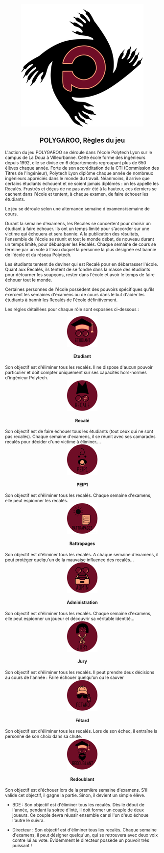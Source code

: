 <div align="center">
<img src="../uploads/0fc85af16f316c3eccea7986d0251948/polygaroo.png" width="400" height="400">
<h2>POLYGAROO, Règles du jeu </h2>
</div>


L'action du jeu POLYGAROO se déroule dans l'école Polytech Lyon sur le campus de La Doua à Villeurbanne. Cette école forme des ingénieurs depuis 1992, elle se divise en 6 départements regroupant plus de 650 élèves chaque année. Forte de son accréditation de la CTI (Commission des Titres de l'Ingénieur), Polytech Lyon diplôme chaque année de nombreux ingénieurs appréciés dans le monde du travail. Néanmoins, il arrive que certains étudiants échouent et ne soient jamais diplômés : on les appelle les Recalés. Frustrés et déçus de ne pas avoir été à la hauteur, ces derniers se cachent dans l'école et tentent, à chaque examen, de faire échouer les étudiants.

Le jeu se déroule selon une alternance semaine d'examens/semaine de cours.

Durant la semaine d'examens, les Recalés se concertent pour choisir un étudiant à faire échouer. Ils ont un temps limité pour s'accorder sur une victime qui échouera et sera bannie. A la publication des résultats, l'ensemble de l'école se réunit et tout le monde débat, de nouveau durant un temps limité, pour débusquer les Recalés. Chaque semaine de cours se termine par un vote à l'issu duquel la personne la plus désignée est bannie de l'école et du réseau Polytech.

Les étudiants tentent de deviner qui est Recalé pour en débarrasser l'école. Quant aux Recalés, ils tentent de se fondre dans la masse des étudiants pour détourner les soupçons, rester dans l'école et avoir le temps de faire échouer tout le monde.

Certaines personnes de l'école possèdent des pouvoirs spécifiques qu'ils exercent les semaines d'examens ou de cours dans le but d'aider les étudiants à bannir les Recalés de l'école définitivement.

Les règles détaillées pour chaque rôle sont exposées ci-dessous :

<div align="center">
<img src="../uploads/495bf8e0965f9bb7900a2ffc8dda52a0/etudiant.png" width="100" height="100">
<h4>Etudiant </h4>
</div>
Son objectif est d'éliminer tous les recalés. Il ne dispose d'aucun pouvoir particulier et doit compter uniquement sur ses capacités hors-normes d'ingénieur Polytech. 

<div align="center">
<img src="../uploads/eab600aee560e8cd9407dd70c8ca982d/recale.png" width="100" height="100"> 
<h4>Recalé</h4>
</div>
Son objectif est de faire échouer tous les étudiants (tout ceux qui ne sont pas recalés). Chaque semaine d'examens, il se réunit avec ses camarades recalés pour décider d'une victime à éliminer....  

<div align="center">
<img src="../uploads/b3cf4fa290d6a26aa0164958b7b89eee/peip1.png" width="100" height="100">
<h4>PEIP1</h4>
</div>
Son objectif est d'éliminer tous les recalés. Chaque semaine d'examens, elle peut espionner les recalés. 

<div align="center">
<img src="../uploads/a7736f518598827fd463066ab7bee26f/rattrapages.png" width="100" height="100">
<h4>Rattrapages</h4>
</div>
Son objectif est d'éliminer tous les recalés. A chaque semaine d'examens, il peut protéger quelqu'un de la mauvaise influence des recalés...

<div align="center">
<img src="../uploads/f62d885593997deb6e4beea93737c8ea/administration.png" width="100" height="100">
<h4>Administration</h4>
</div>
Son objectif est d'éliminer tous les recalés. Chaque semaine d'examens, elle peut espionner un joueur et découvrir sa véritable identité...

<div align="center">
<img src="../uploads/46591bfd046ff92dd6a3527f374c6843/jury.png" width="100" height="100">
<h4>Jury</h4>
</div>
Son objectif est d'éliminer tous les recalés. Il peut prendre deux décisions au cours de l'année : Faire échouer quelqu'un ou le sauver

<div align="center">
<img src="../uploads/4eaaf4fdd1d173094bf951e321aaf71f/fetard.png" width="100" height="100">
<h4>Fêtard</h4>
</div>
Son objectif est d'éliminer tous les recalés. Lors de son échec, il entraîne la personne de son choix dans sa chute.

<div align="center">
<img src="../uploads/485d4d33fdf50edc42a242440d08db52/redoublant.png" width="100" height="100"> 
<h4>Redoublant</h4>
</div>
Son objectif est d'échouer lors de la première semaine d'examens. S'il valide cet objectif, il gagne la partie. Sinon, il devient un simple élève.

*  BDE : Son objectif est d'éliminer tous les recalés. Dès le début de l'année, pendant la soirée d'inté, il doit former un couple de deux joueurs. Ce couple devra réussir ensemble car si l'un d'eux échoue l'autre le suivra.

*  Directeur : Son objectif est d'éliminer tous les recalés. Chaque semaine d'examens, il peut désigner quelqu'un, qui se retrouvera avec deux voix contre lui au vote. Evidemment le directeur possède un pouvoir très puissant !
